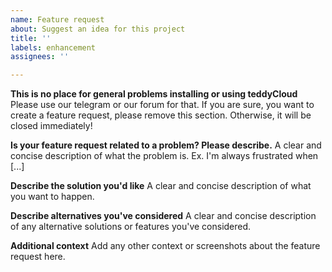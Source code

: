 ```yaml
---
name: Feature request
about: Suggest an idea for this project
title: ''
labels: enhancement
assignees: ''

---
```


**This is no place for general problems installing or using teddyCloud**
Please use our telegram or our forum for that. If you are sure, you want to create a feature request, please remove this section. Otherwise, it will be closed immediately!

**Is your feature request related to a problem? Please describe.**
A clear and concise description of what the problem is. Ex. I'm always frustrated when [...]

**Describe the solution you'd like**
A clear and concise description of what you want to happen.

**Describe alternatives you've considered**
A clear and concise description of any alternative solutions or features you've considered.

**Additional context**
Add any other context or screenshots about the feature request here.
